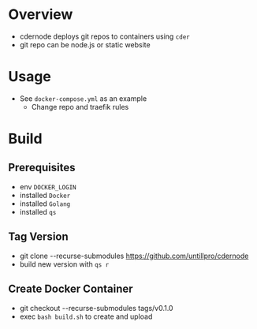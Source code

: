 # Overview

- cdernode deploys git repos to containers using `cder`
- git repo can be node.js or static website

# Usage

- See `docker-compose.yml` as an example
  - Change repo and traefik rules


# Build

## Prerequisites

- env `DOCKER_LOGIN`
- installed `Docker`
- installed `Golang`
- installed `qs`

## Tag Version

- git clone --recurse-submodules https://github.com/untillpro/cdernode
- build new version with `qs r`

## Create Docker Container

- git checkout --recurse-submodules tags/v0.1.0
- exec `bash build.sh` to create and upload

